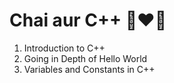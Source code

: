 # Chai aur C++ 🚀❤️‍🔥

1. Introduction to C++
2. Going in Depth of Hello World
3. Variables and Constants in C++

